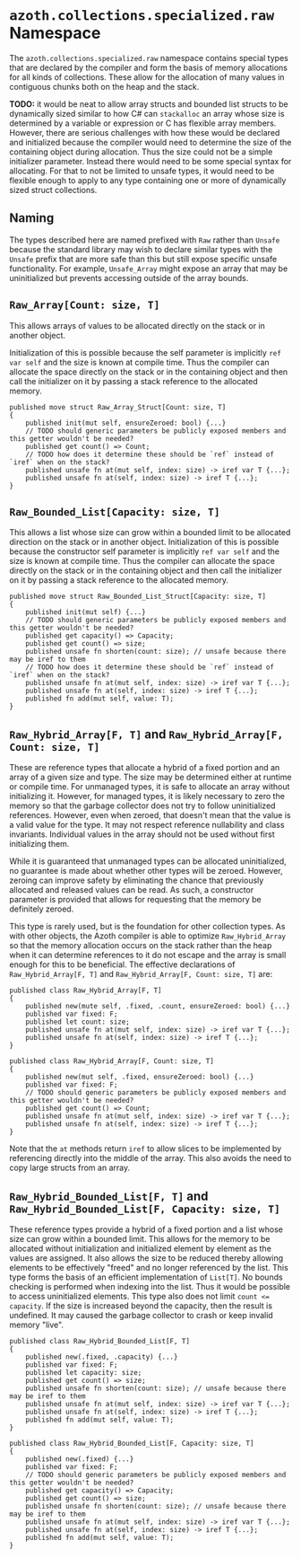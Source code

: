 # `azoth.collections.specialized.raw` Namespace

The `azoth.collections.specialized.raw` namespace contains special types that are declared by the
compiler and form the basis of memory allocations for all kinds of collections. These allow for the
allocation of many values in contiguous chunks both on the heap and the stack.

**TODO:** it would be neat to allow array structs and bounded list structs to be dynamically sized
similar to how C# can `stackalloc` an array whose size is determined by a variable or expression or
C has flexible array members. However, there are serious challenges with how these would be declared
and initialized because the compiler would need to determine the size of the containing object
during allocation. Thus the size could not be a simple initializer parameter. Instead there would
need to be some special syntax for allocating. For that to not be limited to unsafe types, it would
need to be flexible enough to apply to any type containing one or more of dynamically sized struct
collections.

## Naming

The types described here are named prefixed with `Raw` rather than `Unsafe` because the standard
library may wish to declare similar types with the `Unsafe` prefix that are more safe than this but
still expose specific unsafe functionality. For example, `Unsafe_Array` might expose an array that
may be uninitialized but prevents accessing outside of the array bounds.

## `Raw_Array[Count: size, T]`

This allows arrays of values to be allocated directly on the stack or in another object.

Initialization of this is possible because the self parameter is implicitly `ref var self` and the
size is known at compile time. Thus the compiler can allocate the space directly on the stack or in
the containing object and then call the initializer on it by passing a stack reference to the
allocated memory.

```azoth
published move struct Raw_Array_Struct[Count: size, T]
{
    published init(mut self, ensureZeroed: bool) {...}
    // TODO should generic parameters be publicly exposed members and this getter wouldn't be needed?
    published get count() => Count;
    // TODO how does it determine these should be `ref` instead of `iref` when on the stack?
    published unsafe fn at(mut self, index: size) -> iref var T {...};
    published unsafe fn at(self, index: size) -> iref T {...};
}
```

## `Raw_Bounded_List[Capacity: size, T]`

This allows a list whose size can grow within a bounded limit to be allocated direction on the stack or in another object.
Initialization of this is possible because the constructor self parameter is implicitly `ref var
self` and the size is known at compile time. Thus the compiler can allocate the space directly on
the stack or in the containing object and then call the initializer on it by passing a stack
reference to the allocated memory.

```azoth
published move struct Raw_Bounded_List_Struct[Capacity: size, T]
{
    published init(mut self) {...}
    // TODO should generic parameters be publicly exposed members and this getter wouldn't be needed?
    published get capacity() => Capacity;
    published get count() => size;
    published unsafe fn shorten(count: size); // unsafe because there may be iref to them
    // TODO how does it determine these should be `ref` instead of `iref` when on the stack?
    published unsafe fn at(mut self, index: size) -> iref var T {...};
    published unsafe fn at(self, index: size) -> iref T {...};
    published fn add(mut self, value: T);
}
```

## `Raw_Hybrid_Array[F, T]` and `Raw_Hybrid_Array[F, Count: size, T]`

These are reference types that allocate a hybrid of a fixed portion and an array of a given size and
type. The size may be determined either at runtime or compile time. For unmanaged types, it is safe
to allocate an array without initializing it. However, for managed types, it is likely necessary to
zero the memory so that the garbage collector does not try to follow uninitialized references.
However, even when zeroed, that doesn't mean that the value is a valid value for the type. It may
not respect reference nullability and class invariants. Individual values in the array should not be
used without first initializing them.

While it is guaranteed that unmanaged types can be allocated uninitialized, no guarantee is made
about whether other types will be zeroed. However, zeroing can improve safety by eliminating the
chance that previously allocated and released values can be read. As such, a constructor parameter
is provided that allows for requesting that the memory be definitely zeroed.

This type is rarely used, but is the foundation for other collection types. As with other objects,
the Azoth compiler is able to optimize `Raw_Hybrid_Array` so that the memory allocation occurs on
the stack rather than the heap when it can determine references to it do not escape and the array is
small enough for this to be beneficial. The effective declarations of `Raw_Hybrid_Array[F, T]` and
`Raw_Hybrid_Array[F, Count: size, T]` are:

```azoth
published class Raw_Hybrid_Array[F, T]
{
    published new(mute self, .fixed, .count, ensureZeroed: bool) {...}
    published var fixed: F;
    published let count: size;
    published unsafe fn at(mut self, index: size) -> iref var T {...};
    published unsafe fn at(self, index: size) -> iref T {...};
}

published class Raw_Hybrid_Array[F, Count: size, T]
{
    published new(mut self, .fixed, ensureZeroed: bool) {...}
    published var fixed: F;
    // TODO should generic parameters be publicly exposed members and this getter wouldn't be needed?
    published get count() => Count;
    published unsafe fn at(mut self, index: size) -> iref var T {...};
    published unsafe fn at(self, index: size) -> iref T {...};
}
```

Note that the `at` methods return `iref` to allow slices to be implemented by referencing directly
into the middle of the array. This also avoids the need to copy large structs from an array.

## `Raw_Hybrid_Bounded_List[F, T]` and `Raw_Hybrid_Bounded_List[F, Capacity: size, T]`

These reference types provide a hybrid of a fixed portion and a list whose size can grow within a
bounded limit. This allows for the memory to be allocated without initialization and initialized
element by element as the values are assigned. It also allows the size to be reduced thereby
allowing elements to be effectively "freed" and no longer referenced by the list. This type forms
the basis of an efficient implementation of `List[T]`. No bounds checking is performed when indexing
into the list. Thus it would be possible to access uninitialized elements. This type also does not
limit `count <= capacity`. If the size is increased beyond the capacity, then the result is
undefined. It may caused the garbage collector to crash or keep invalid memory "live".

```azoth
published class Raw_Hybrid_Bounded_List[F, T]
{
    published new(.fixed, .capacity) {...}
    published var fixed: F;
    published let capacity: size;
    published get count() => size;
    published unsafe fn shorten(count: size); // unsafe because there may be iref to them
    published unsafe fn at(mut self, index: size) -> iref var T {...};
    published unsafe fn at(self, index: size) -> iref T {...};
    published fn add(mut self, value: T);
}

published class Raw_Hybrid_Bounded_List[F, Capacity: size, T]
{
    published new(.fixed) {...}
    published var fixed: F;
    // TODO should generic parameters be publicly exposed members and this getter wouldn't be needed?
    published get capacity() => Capacity;
    published get count() => size;
    published unsafe fn shorten(count: size); // unsafe because there may be iref to them
    published unsafe fn at(mut self, index: size) -> iref var T {...};
    published unsafe fn at(self, index: size) -> iref T {...};
    published fn add(mut self, value: T);
}
```

